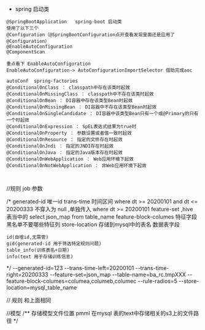 * spring 启动类
```$java
@SpringBootApplication   spring-boot 启动类
使用了以下三个
@Configuration（@SpringBootConfiguration点开查看发现里面还是应用了@Configuration）
@EnableAutoConfiguration
@ComponentScan

重点看下 EnableAutoConfiguration
EnableAutoConfiguration-> AutoConfigurationImportSelector 借助完成aoc

autoConf  spring-factories
@ConditionalOnClass ： classpath中存在该类时起效
@ConditionalOnMissingClass ： classpath中不存在该类时起效
@ConditionalOnBean ： DI容器中存在该类型Bean时起效
@ConditionalOnMissingBean ： DI容器中不存在该类型Bean时起效
@ConditionalOnSingleCandidate ： DI容器中该类型Bean只有一个或@Primary的只有一个时起效
@ConditionalOnExpression ： SpEL表达式结果为true时
@ConditionalOnProperty ： 参数设置或者值一致时起效
@ConditionalOnResource ： 指定的文件存在时起效
@ConditionalOnJndi ： 指定的JNDI存在时起效
@ConditionalOnJava ： 指定的Java版本存在时起效
@ConditionalOnWebApplication ： Web应用环境下起效
@ConditionalOnNotWebApplication ： 非Web应用环境下起效



```

//规则 job 参数 

/*
 generated-id 唯一id
 trans-time 时间区间 where dt >= 20200101 and dt <= 20200333
 不穿入为 null ,单独传入 where dt >= 20200101 
 feature-set ,hive 表当中的 select  json_map from table_name 
feature-block-columes 特征字段黑名单不要哪些特征列 
store-location 存储到mysql中的表名 
    数据表字段 
    
    id(自增id,无需管) 
    gid(generated-id 用于筛选特定规则问题)
    table_info(训练表名+日期)
    info(text 用于存储训练信息)
    

*/
--generated-id=123 
--trans-time-left=20200101
--trans-time-right=20200333
--feature-set=json_map
--table-name=ba_rc.tmpXXX
--feature-block-columes=columea,columeb,columec
--rule-radios=5
--store-location=mysql_table_name

// 规则 和上面相同 

//模型 
/**
    存储模型文件位置 pmml
    在mysql 表的text中存储相关的s3上的文件路径 
*/









